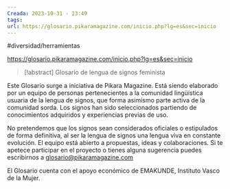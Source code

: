 ```yaml
---
Creada: 2023-10-31 - 23:49
tags: 
url: https://glosario.pikaramagazine.com/inicio.php?lg=es&sec=inicio
---
```

#diversidad/herramientas 

https://glosario.pikaramagazine.com/inicio.php?lg=es&sec=inicio

> [!abstract]
> Glosario de lengua de signos feminista 


Este Glosario surge a iniciativa de Pikara Magazine. Está siendo elaborado por un equipo de personas pertenecientes a la comunidad lingüística usuaria de la lengua de signos, que forma asimismo parte activa de la comunidad sorda. Los signos han sido seleccionados partiendo de conocimientos adquiridos y experiencias previas de uso.

No pretendemos que los signos sean considerados oficiales o estipulados de forma definitiva, al ser la lengua de signos una lengua viva en constante evolución. El equipo está abierto a propuestas, ideas y colaboraciones. Si te apetece participar en el proyecto o tienes alguna sugerencia puedes escribirnos a [glosario@pikaramagazine.com](mailto:glosario@pikaramagazine.com)

El Glosario cuenta con el apoyo económico de EMAKUNDE, Instituto Vasco de la Mujer.
